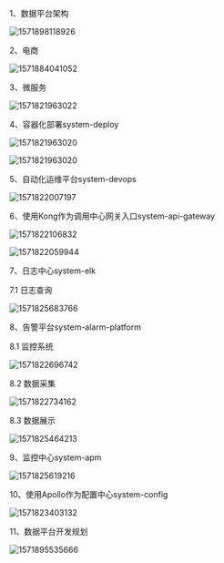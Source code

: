 1、数据平台架构

![1571898118926](https://my-macro-oss.oss-cn-shenzhen.aliyuncs.com/mall/images/design/1571898118926.png)

2、电商

![1571884041052](https://my-macro-oss.oss-cn-shenzhen.aliyuncs.com/mall/images/design/%E7%94%B5%E5%95%86.png)

3、微服务

![1571821963022](https://my-macro-oss.oss-cn-shenzhen.aliyuncs.com/mall/images/design/microservice.png)

4、容器化部署system-deploy

![1571821963020](https://my-macro-oss.oss-cn-shenzhen.aliyuncs.com/mall/images/design/system-deploy.png)

![1571821963020](https://my-macro-oss.oss-cn-shenzhen.aliyuncs.com/mall/images/design/system-deploy02.png)

5、自动化运维平台system-devops

![1571822007197](https://my-macro-oss.oss-cn-shenzhen.aliyuncs.com/mall/images/design/system-devops.png)

6、使用Kong作为调用中心网关入口system-api-gateway

![1571822106832](https://my-macro-oss.oss-cn-shenzhen.aliyuncs.com/mall/images/design/system-api-gateway01.png)

![1571822059944](https://my-macro-oss.oss-cn-shenzhen.aliyuncs.com/mall/images/design/system-api-gateway02.png)

7、日志中心system-elk

7.1 日志查询

![1571825683766](https://my-macro-oss.oss-cn-shenzhen.aliyuncs.com/mall/images/design/system-elk.png)

8、告警平台system-alarm-platform

8.1 监控系统

![1571822696742](https://my-macro-oss.oss-cn-shenzhen.aliyuncs.com/mall/images/design/Prometheus.png)

8.2 数据采集

![1571822734162](https://my-macro-oss.oss-cn-shenzhen.aliyuncs.com/mall/images/design/log-collect.png)

8.3 数据展示

![1571825464213](https://my-macro-oss.oss-cn-shenzhen.aliyuncs.com/mall/images/design/system-elk%20%282%29.png)

9、监控中心system-apm

![1571825619216](https://my-macro-oss.oss-cn-shenzhen.aliyuncs.com/mall/images/design/system-apm.png)

10、使用Apollo作为配置中心system-config

![1571823403132](https://my-macro-oss.oss-cn-shenzhen.aliyuncs.com/mall/images/design/apollo.png)

11、数据平台开发规划

![1571895535666](https://my-macro-oss.oss-cn-shenzhen.aliyuncs.com/mall/images/design/%E5%BC%80%E5%8F%91%E8%AE%A1%E5%88%92v1.0.png)
